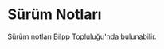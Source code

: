 # Sürüm Notları

<!--
https://github.com/bilpp/docs/issues/22
https://laravel.com/docs/5.7/releases

## Versioning Scheme

## Support Policy

## Release Notes
-->

Sürüm notları [Bilpp Topluluğu](https://discuss.bilpp.com/t/blog?sort=newest)'nda bulunabilir.
